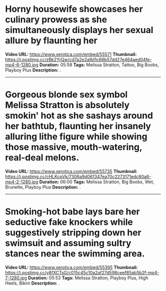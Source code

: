 
# Horny housewife showcases her culinary prowess as she simultaneously displays her sexual allure by flaunting her

**Video URL:** https://www.xerotica.com/embed/55571
**Thumbnail:** https://i.postimg.cc/zBk2YrQw/cd7a2e2a9d1c66b57dd27e464aed04fe-mp4-6-1280.jpg
**Duration:** 05:58
**Tags:** Melissa Stratton, Tattoo, Big Boobs, Playboy Plus
**Description:** .

---

# Gorgeous blonde sex symbol Melissa Stratton is absolutely smokin' hot as she sashays around her bathtub, flaunting her insanely alluring lithe figure while showing those massive, mouth-watering, real-deal melons.

**Video URL:** https://www.xerotica.com/embed/55735
**Thumbnail:** https://i.postimg.cc/cHLKcpVk/7306a9d061347ea70c2273171edc80a6-mp4-2-1280.jpg
**Duration:** 06:00
**Tags:** Melissa Stratton, Big Boobs, Wet, Brunette, Playboy Plus
**Description:** .

---

# Smoking-hot babe lays bare her seductive fake knockers while suggestively stripping down her swimsuit and assuming sultry stances near the swimming area.

**Video URL:** https://www.xerotica.com/embed/55395
**Thumbnail:** https://i.postimg.cc/y8fXCTsG/c015c45c10a2af27d598ceef85ab5b2f-mp4-7-1280.jpg
**Duration:** 05:53
**Tags:** Melissa Stratton, Playboy Plus, High Heels, Bikini
**Description:** .
